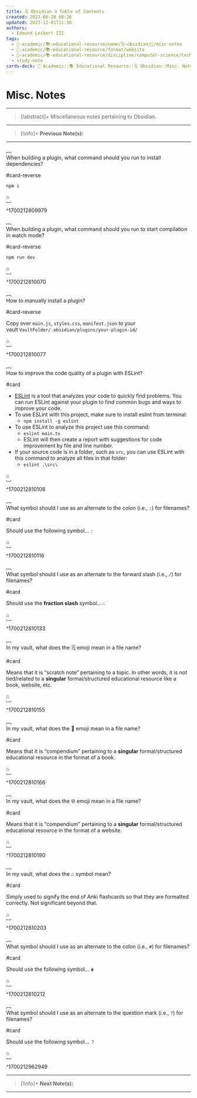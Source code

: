 ```yaml
---
title: 🗒️ Obsidian ∋ Table of Contents
created: 2023-08-20 08:26
updated: 2023-12-01T11:56
authors:
  - Edmund Leibert III
tags:
  - 🔴-academic/📚-educational-resource/name/🗒️-obsidian/🔖/misc-notes
  - 🔴-academic/📚-educational-resource/format/website
  - 🔴-academic/📚-educational-resource/discipline/computer-science/technology/obsidian
  - study-note
cards-deck: 🔴 Academic::📚 Educational Resource::🗒️ Obsidian::Misc. Notes
---
```


# Misc. Notes

---

> [!abstract]+ 
> Miscellaneous notes pertaining to Obsidian.

---

> [!info]+ 
> **Previous Note(s):**
> 

---

﹇<br>
When building a plugin, what command should you run to install dependencies?

#card-reverse 

`npm i`

⌂
<br>﹈<br>^1700212809979

﹇<br>
When building a plugin, what command should you run to start compilation in watch mode? 

#card-reverse  

`npm run dev`

⌂
<br>﹈<br>^1700212810070

﹇<br>
How to manually install a plugin?

#card-reverse 

Copy over `main.js`, `styles.css`, `manifest.json` to your vault `VaultFolder/.obsidian/plugins/your-plugin-id/`

⌂
<br>﹈<br>^1700212810077

﹇<br>
How to improve the code quality of a plugin with ESLint? 

#card

- [ESLint](https://eslint.org/) is a tool that analyzes your code to quickly find problems. You can run ESLint against your plugin to find common bugs and ways to improve your code.
- To use ESLint with this project, make sure to install eslint from terminal:
	- `npm install -g eslint`
- To use ESLint to analyze this project use this command:
    - `eslint main.ts`
    - ESLint will then create a report with suggestions for code improvement by file and line number.
- If your source code is in a folder, such as `src`, you can use ESLint with this command to analyze all files in that folder:
    - `eslint .\src\`

⌂
<br>﹈<br>^1700212810108

﹇<br>
What symbol should I use as an alternate to the colon (i.e., `:`) for filenames?

#card

Should use the following symbol… `꞉`

⌂
<br>﹈<br>^1700212810116

﹇<br>
What symbol should I use as an alternate to the forward slash (i.e., `/`) for filenames?

#card

Should use the **fraction slash** symbol… `⁄`. 

⌂
<br>﹈<br>^1700212810133


﹇<br>
In my vault, what does the 🗒️ emoji mean in a file name?

#card

Means that it is “scratch note” pertaining to a topic. In other words, it is _not_ tied/related to a **singular** formal/structured educational resource like a book, website, etc.

⌂
<br>﹈<br>^1700212810155

﹇<br>
In my vault, what does the 📕 emoji mean in a file name?

#card

Means that it is “compendium” pertaining to a **singular** formal/structured educational resource in the format of a book.

⌂
<br>﹈<br>^1700212810166

﹇<br>
In my vault, what does the 🌐 emoji mean in a file name?

#card

Means that it is “compendium” pertaining to a **singular** formal/structured educational resource in the format of a website.

⌂
<br>﹈<br>^1700212810190

﹇<br>
In my vault, what does the ⌂ symbol mean?

#card

Simply used to signify the end of Anki flashcards so that they are formatted correctly. Not significant beyond that.

⌂
<br>﹈<br>^1700212810203

﹇<br>
What symbol should I use as an alternate to the colon (i.e., `#`) for filenames?

#card 

Should use the following symbol… `⋕`

⌂
<br>﹈<br>^1700212810212

﹇<br>
What symbol should I use as an alternate to the question mark (i.e., `?`) for filenames?

#card 

Should use the following symbol… `？`

⌂
<br>﹈<br>^1700212962949

---

> [!info]+ 
> **Next Note(s):**
> 

---
